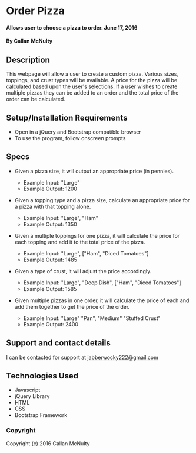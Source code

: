 # Order Pizza

#### Allows user to choose a pizza to order. June 17, 2016

#### By Callan McNulty

## Description

This webpage will allow a user to create a custom pizza. Various sizes, toppings, and crust types will be available. A price for the pizza will be calculated based upon the user's selections. If a user wishes to create multiple pizzas they can be added to an order and the total price of the order can be calculated.

## Setup/Installation Requirements

* Open in a jQuery and Bootstrap compatible browser
* To use the program, follow onscreen prompts

## Specs

* Given a pizza size, it will output an appropriate price (in pennies).
  * Example Input: "Large"
  * Example Output: 1200

* Given a topping type and a pizza size, calculate an appropriate price for a pizza with that topping alone.
  * Example Input: "Large", "Ham"
  * Example Output: 1350

* Given a multiple toppings for one pizza, it will calculate the price for each topping and add it to the total price of the pizza.
  * Example Input: "Large", ["Ham", "Diced Tomatoes"]
  * Example Output: 1485

* Given a type of crust, it will adjust the price accordingly.
  * Example Input: "Large", "Deep Dish", ["Ham", "Diced Tomatoes"]
  * Example Output: 1585

* Given multiple pizzas in one order, it will calculate the price of each and add them together to get the price of the order.
  * Example Input: "Large" "Pan", "Medium" "Stuffed Crust"
  * Example Output: 2400

## Support and contact details

I can be contacted for support at jabberwocky222@gmail.com

## Technologies Used

* Javascript
* jQuery Library
* HTML
* CSS
* Bootstrap Framework

### Copyright

Copyright (c) 2016 Callan McNulty
